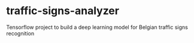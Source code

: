 # traffic-signs-analyzer
Tensorflow project to build a deep learning model for Belgian traffic signs recognition
